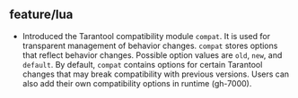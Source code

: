 ## feature/lua

* Introduced the Tarantool compatibility module `compat`. It is used for
  transparent management of behavior changes. `compat` stores options that
  reflect behavior changes. Possible option values are `old`, `new`, and
  `default`. By default, `compat` contains options for certain Tarantool
  changes that may break compatibility with previous versions. Users can also
  add their own compatibility options in runtime (gh-7000).
